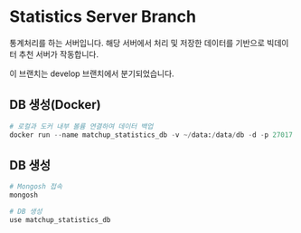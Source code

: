 # Statistics Server Branch

통계처리를 하는 서버입니다. 해당 서버에서 처리 및 저장한 데이터를 기반으로 빅데이터 추천 서버가 작동합니다.

이 브랜치는 develop 브랜치에서 분기되었습니다.

## DB 생성(Docker)

```py
# 로컬과 도커 내부 볼륨 연결하여 데이터 백업
docker run --name matchup_statistics_db -v ~/data:/data/db -d -p 27017:27017 mongo
```

## DB 생성

```py
# Mongosh 접속
mongosh

# DB 생성
use matchup_statistics_db
```
